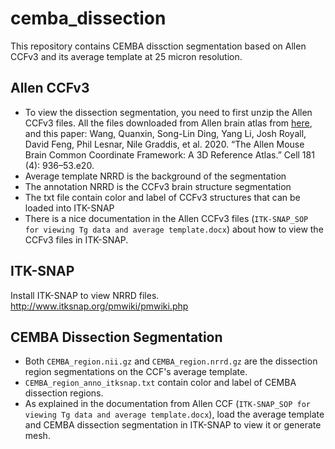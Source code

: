 # cemba_dissection

This repository contains CEMBA dissction segmentation based on Allen CCFv3 and its average template at 25 micron resolution.

## Allen CCFv3
- To view the dissection segmentation, you need to first unzip the Allen CCFv3 files. All the files downloaded from Allen brain atlas from [here](http://download.alleninstitute.org/publications/allen_mouse_brain_common_coordinate_framework/transgenic_lines_25_um_grid/ccf/), and this paper:
	Wang, Quanxin, Song-Lin Ding, Yang Li, Josh Royall, David Feng, Phil Lesnar, Nile Graddis, et al. 2020. “The Allen Mouse Brain Common Coordinate Framework: A 3D Reference Atlas.” Cell 181 (4): 936–53.e20.
- Average template NRRD is the background of the segmentation
- The annotation NRRD is the CCFv3 brain structure segmentation
- The txt file contain color and label of CCFv3 structures that can be loaded into ITK-SNAP
- There is a nice documentation in the Allen CCFv3 files (`ITK-SNAP_SOP for viewing Tg data and average template.docx`) about how to view the CCFv3 files in ITK-SNAP.

## ITK-SNAP
Install ITK-SNAP to view NRRD files.
http://www.itksnap.org/pmwiki/pmwiki.php

## CEMBA Dissection Segmentation
- Both `CEMBA_region.nii.gz` and `CEMBA_region.nrrd.gz` are the dissection region segmentations on the CCF's average template.
- `CEMBA_region_anno_itksnap.txt` contain color and label of CEMBA dissection regions.
- As explained in the documentation from Allen CCF (`ITK-SNAP_SOP for viewing Tg data and average template.docx`), load the average template and CEMBA dissection segmentation in ITK-SNAP to view it or generate mesh.

